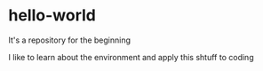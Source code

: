 # hello-world
It's a repository for the beginning

I like to learn about the environment and apply this shtuff to coding
